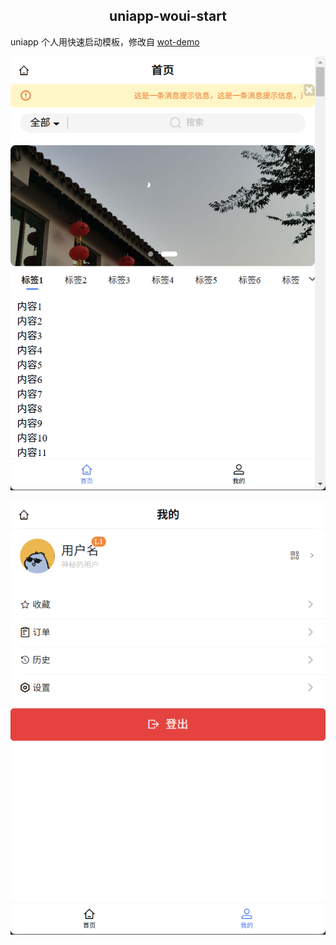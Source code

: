 <h2 align="center">
uniapp-woui-start
</h2>

uniapp 个人用快速启动模板，修改自 [wot-demo](https://github.com/Moonofweisheng/wot-demo)

![alt text](/docs/image.png)

![alt text](/docs/image-1.png)

